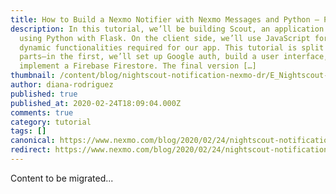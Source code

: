 ```yaml
---
title: How to Build a Nexmo Notifier with Nexmo Messages and Python – Part One
description: In this tutorial, we’ll be building Scout, an application created
  using Python with Flask. On the client side, we’ll use JavaScript for certain
  dynamic functionalities required for our app. This tutorial is split into two
  parts—in the first, we’ll set up Google auth, build a user interface, and
  implement a Firebase Firestore. The final version […]
thumbnail: /content/blog/nightscout-notification-nexmo-dr/E_Nightscout-Notifier_1200x600-1.png
author: diana-rodriguez
published: true
published_at: 2020-02-24T18:09:04.000Z
comments: true
category: tutorial
tags: []
canonical: https://www.nexmo.com/blog/2020/02/24/nightscout-notification-nexmo-dr
redirect: https://www.nexmo.com/blog/2020/02/24/nightscout-notification-nexmo-dr
---
```


Content to be migrated...
